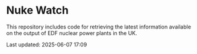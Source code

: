 # Nuke Watch

This repository includes code for retrieving the latest information available on the output of EDF nuclear power plants in the UK.

Last updated: 2025-06-07 17:09